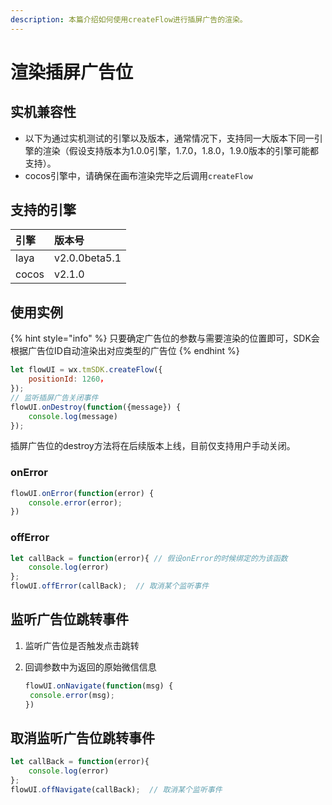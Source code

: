 ```yaml
---
description: 本篇介绍如何使用createFlow进行插屏广告的渲染。
---
```


# 渲染插屏广告位

## **实机兼容性**

* 以下为通过实机测试的引擎以及版本，通常情况下，支持同一大版本下同一引擎的渲染（假设支持版本为1.0.0引擎，1.7.0，1.8.0，1.9.0版本的引擎可能都支持）。
* cocos引擎中，请确保在画布渲染完毕之后调用`createFlow`

## 支持的引擎

| 引擎 | 版本号 |
| :--- | :--- |
| laya | v2.0.0beta5.1 |
| cocos | v2.1.0 |

## **使用实例**

{% hint style="info" %}
只要确定广告位的参数与需要渲染的位置即可，SDK会根据广告位ID自动渲染出对应类型的广告位
{% endhint %}

```javascript
let flowUI = wx.tmSDK.createFlow({
    positionId: 1260，
});
// 监听插屏广告关闭事件
flowUI.onDestroy(function({message}) {
    console.log(message)
});
```

插屏广告位的destroy方法将在后续版本上线，目前仅支持用户手动关闭。

### **onError**

```javascript
flowUI.onError(function(error) {
    console.error(error);
})
```

### **offError**

```javascript
let callBack = function(error){ // 假设onError的时候绑定的为该函数
    console.log(error)
};
flowUI.offError(callBack);  // 取消某个监听事件
```

## **监听广告位跳转事件**

1. 监听广告位是否触发点击跳转
2. 回调参数中为返回的原始微信信息

   ```javascript
   flowUI.onNavigate(function(msg) {
    console.error(msg);
   })
   ```

## **取消监听广告位跳转事件**

```javascript
let callBack = function(error){
    console.log(error)
};
flowUI.offNavigate(callBack);  // 取消某个监听事件
```

